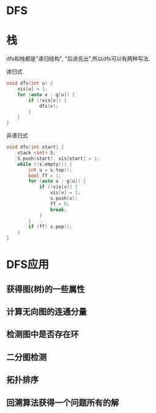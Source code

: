 # DFS



# 栈

dfs和栈都是"递归结构", "后进先出",所以dfs可以有两种写法.

递归式

```cpp
void dfs(int u) {
    vis[u] = 1;
    for (auto v : g[u]) {
        if (!vis[v]) {
			dfs(v);
        }
    }
}
```



非递归式

```cpp
void dfs(int start) {
    stack <int> S;
    S.push(start), vis[start] = 1;
    while (!s.empty()) {
        int u = s.top();
        bool ff = 1;
        for (auto v : g[u]) {
            if (!vis[v]) {
                vis[v] = 1;
                s.push(v);
                ff = 0;
                break;
            }
        }
        if (ff) s.pop();
    }
}
```



# DFS应用



## 获得图(树)的一些属性





## 计算无向图的连通分量





## 检测图中是否存在环





## 二分图检测





## 拓扑排序





## 回溯算法获得一个问题所有的解





